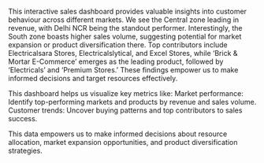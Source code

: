 This interactive sales dashboard provides valuable insights into customer behaviour across different markets. We see the Central zone leading in revenue, with Delhi NCR being the standout performer. Interestingly, the South zone boasts higher sales volume, suggesting potential for market expansion or product diversification there. Top contributors include Electricalsara Stores, Electricalslytical, and Excel Stores, while ‘Brick & Mortar E-Commerce’ emerges as the leading product, followed by ‘Electricals’ and ‘Premium Stores.’ These findings empower us to make informed decisions and target resources effectively.

This dashboard helps us visualize key metrics like:
Market performance: Identify top-performing markets and products by revenue and sales volume.
Customer trends: Uncover buying patterns and top contributors to sales success.

This data empowers us to make informed decisions about resource allocation, market expansion opportunities, and product diversification strategies. 
